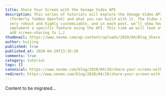 ```yaml
---
title: Share Your Screen with the Vonage Video API
description: This series of tutorials will explore the Vonage Video API
  (formerly TokBox OpenTok) and what you can build with it. The Video API is
  very robust and highly customizable, and in each post, we’ll show how to
  implement a specific feature using the API. This time we will look at how to
  add screen-sharing to […]
thumbnail: https://www.nexmo.com/wp-content/uploads/2020/04/Blog_Share-Your-Screen_1200x600.png
author: huijing
published: true
published_at: 2020-04-29T13:35:20
comments: true
category: tutorial
tags: []
canonical: https://www.nexmo.com/blog/2020/04/29/share-your-screen-with-the-vonage-video-api-dr
redirect: https://www.nexmo.com/blog/2020/04/29/share-your-screen-with-the-vonage-video-api-dr
---
```

Content to be migrated...